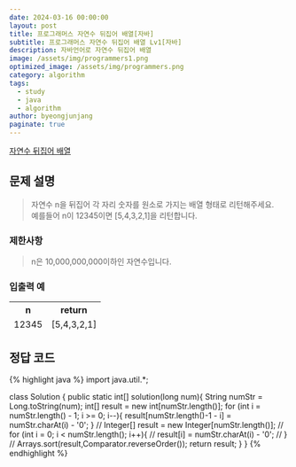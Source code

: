 ```yaml
---
date: 2024-03-16 00:00:00
layout: post
title: 프로그래머스 자연수 뒤집어 배열[자바]
subtitle: 프로그래머스 자연수 뒤집어 배열 Lv1[자바]
description: 자바언어로 자연수 뒤집어 배열
image: /assets/img/programmers1.png
optimized_image: /assets/img/programmers.png
category: algorithm
tags:
  - study
  - java
  - algorithm
author: byeongjunjang
paginate: true
---
```


<a href="https://school.programmers.co.kr/learn/courses/30/lessons/12932">자연수 뒤집어 배열</a>

## 문제 설명

> 자연수 n을 뒤집어 각 자리 숫자를 원소로 가지는 배열 형태로 리턴해주세요.  
예를들어 n이 12345이면 [5,4,3,2,1]을 리턴합니다.
    
### 제한사항

> n은 10,000,000,000이하인 자연수입니다.

### 입출력 예

<table>
  <thead>
    <tr>
      <th>n</th>
      <th>return</th>
    </tr>
  </thead>
  <tfoot>
    <tr>
      <td>12345</td>
      <td>[5,4,3,2,1]</td>
    </tr>
  </tfoot>
</table>


## 정답 코드

{% highlight java %}
import java.util.*;

class Solution {
    public static int[] solution(long num){
        String numStr = Long.toString(num);
        int[] result = new int[numStr.length()];
        for (int i = numStr.length() - 1; i >= 0; i--){
            result[numStr.length()-1 - i] = numStr.charAt(i) - '0';
        }
//        Integer[] result = new Integer[numStr.length()];
//        for (int i = 0; i < numStr.length(); i++){
//            result[i] = numStr.charAt(i) - '0';
//        }
//        Arrays.sort(result,Comparator.reverseOrder());
        return result;
    }
}
{% endhighlight %}
